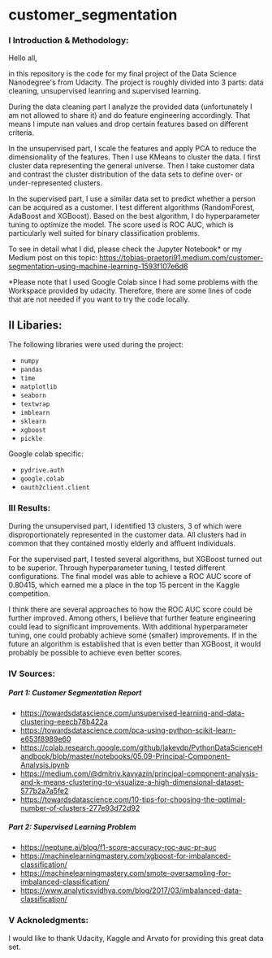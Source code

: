 # customer_segmentation

### I Introduction & Methodology:

Hello all,

in this repository is the code for my final project of the Data Science Nanodegree's from Udacity. The project is roughly divided into 3 parts: data cleaning, unsupervised leanring and supervised learning.

During the data cleaning part I analyze the provided data (unfortunately I am not allowed to share it) and do feature engineering accordingly. That means I impute nan values and drop certain features based on different criteria.

In the unsupervised part, I scale the features and apply PCA to reduce the dimensionality of the features. Then I use KMeans to cluster the data. I first cluster data representing the general universe. Then I take customer data and contrast the cluster distribution of the data sets to define over- or under-represented clusters.

In the supervised part, I use a similar data set to predict whether a person can be acquired as a customer. I test different algorithms (RandomForest, AdaBoost and XGBoost). Based on the best algorithm, I do hyperparameter tuning to optimize the model. The score used is ROC AUC, which is particularly well suited for binary classification problems.

To see in detail what I did, please check the Jupyter Notebook* or my Medium post on this topic:
https://tobias-praetori91.medium.com/customer-segmentation-using-machine-learning-1593f107e6d6

*Please note that I used Google Colab since I had some problems with the Workspace provided by udacity. Therefore, there are some lines of code that are not needed if you want to try the code locally.

## II Libaries:

The following libraries were used during the project:

- `numpy`
- `pandas`
- `time`
- `matplotlib`
- `seaborn`
- `textwrap`
- `imblearn`
- `sklearn`
- `xgboost`
- `pickle`

Google colab specific:
- `pydrive.auth`
- `google.colab`
- `oauth2client.client`

### III Results:

During the unsupervised part, I identified 13 clusters, 3 of which were disproportionately represented in the customer data. All clusters had in common that they contained mostly elderly and affluent individuals.

For the supervised part, I tested several algorithms, but XGBoost turned out to be superior. Through hyperparameter tuning, I tested different configurations. The final model was able to achieve a ROC AUC score of 0.80415, which earned me a place in the top 15 percent in the Kaggle competition.

I think there are several approaches to how the ROC AUC score could be further improved. Among others, I believe that further feature engineering could lead to significant improvements. With additional hyperparameter tuning, one could probably achieve some (smaller) improvements. If in the future an algorithm is established that is even better than XGBoost, it would probably be possible to achieve even better scores.

### IV Sources:

##### Part 1: Customer Segmentation Report
- https://towardsdatascience.com/unsupervised-learning-and-data-clustering-eeecb78b422a
- https://towardsdatascience.com/pca-using-python-scikit-learn-e653f8989e60
- https://colab.research.google.com/github/jakevdp/PythonDataScienceHandbook/blob/master/notebooks/05.09-Principal-Component-Analysis.ipynb
- https://medium.com/@dmitriy.kavyazin/principal-component-analysis-and-k-means-clustering-to-visualize-a-high-dimensional-dataset-577b2a7a5fe2
- https://towardsdatascience.com/10-tips-for-choosing-the-optimal-number-of-clusters-277e93d72d92

##### Part 2: Supervised Learning Problem
- https://neptune.ai/blog/f1-score-accuracy-roc-auc-pr-auc
- https://machinelearningmastery.com/xgboost-for-imbalanced-classification/
- https://machinelearningmastery.com/smote-oversampling-for-imbalanced-classification/
- https://www.analyticsvidhya.com/blog/2017/03/imbalanced-data-classification/

### V Acknoledgments:

I would like to thank Udacity, Kaggle and Arvato for providing this great data set.
